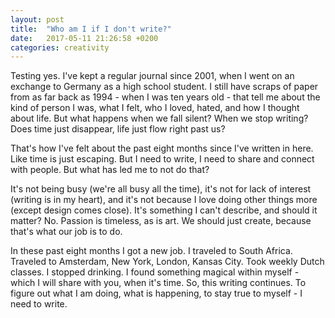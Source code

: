 ```yaml
---
layout: post
title:  "Who am I if I don't write?"
date:   2017-05-11 21:26:58 +0200
categories: creativity
---
```

<!-- 
![Writing](/assets/images/writing.jpg){: .after-title }
<br/><br/> -->

Testing yes. I've kept a regular journal since 2001, when I went on an exchange to Germany as a high school student. I still have scraps of paper from as far back as 1994 - when I was ten years old - that tell me about the kind of person I was, what I felt, who I loved, hated, and how I thought about life. But what happens when we fall silent? When we stop writing? Does time just disappear, life just flow right past us?

That's how I've felt about the past eight months since I've written in here. Like time is just escaping. But I need to write, I need to share and connect with people. But what has led me to not do that?

It's not being busy (we're all busy all the time), it's not for lack of interest (writing is in my heart), and it's not because I love doing other things more (except design comes close). It's something I can't describe, and should it matter? No. Passion is timeless, as is art. We should just create, because that's what our job is to do.

In these past eight months I got a new job. I traveled to South Africa. Traveled to Amsterdam, New York, London, Kansas City. Took weekly Dutch classes. I stopped drinking. I found something magical within myself - which I will share with you, when it's time. So, this writing continues. To figure out what I am doing, what is happening, to stay true to myself - I need to write.